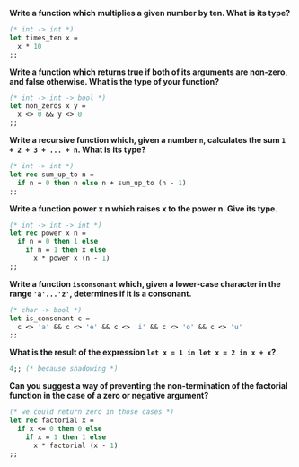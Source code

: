 **Write a function which multiplies a given number by ten. What is its type?**

```ocaml
(* int -> int *)
let times_ten x =
  x * 10
;;
```

**Write a function which returns true if both of its arguments are non-zero,
and false otherwise. What is the type of your function?**

```ocaml
(* int -> int -> bool *)
let non_zeros x y =
  x <> 0 && y <> 0
;;
```

**Write a recursive function which, given a number `n`, calculates the sum
`1 + 2 + 3 + ... + n`. What is its type?**

```ocaml
(* int -> int *)
let rec sum_up_to n =
  if n = 0 then n else n + sum_up_to (n - 1)
;;
```

**Write a function power x n which raises x to the power n. Give its type.**

```ocaml
(* int -> int -> int *)
let rec power x n =
  if n = 0 then 1 else
    if n = 1 then x else
      x * power x (n - 1)
;;
```

**Write a function `isconsonant` which, given a lower-case character in the
range `'a'...'z'`, determines if it is a consonant.**

```ocaml
(* char -> bool *)
let is_consonant c =
  c <> 'a' && c <> 'e' && c <> 'i' && c <> 'o' && c <> 'u'
;;
```

**What is the result of the expression `let x = 1 in let x = 2 in x + x`?**

```ocaml
4;; (* because shadowing *)
```

**Can you suggest a way of preventing the non-termination of the factorial
function in the case of a zero or negative argument?**

```ocaml
(* we could return zero in those cases *)
let rec factorial x =
  if x <= 0 then 0 else
    if x = 1 then 1 else
      x * factorial (x - 1)
;;
```
